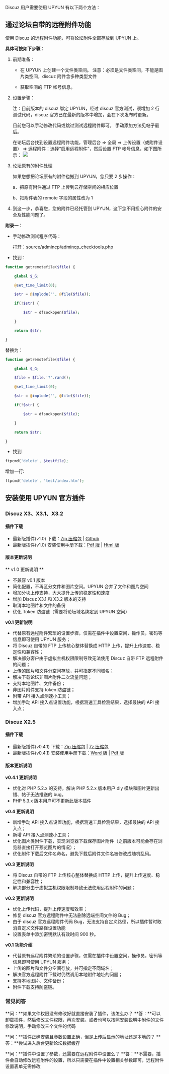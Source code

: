 Discuz 用户需要使用 UPYUN 有以下两个方法：

## 通过论坛自带的远程附件功能

使用 Discuz 的远程附件功能，可将论坛附件全部存放到 UPYUN 上。

**具体可按如下步骤：**

1. 前期准备：

    * 在 UPYUN 上创建一个文件类空间。 注意：必须是文件类空间，不能是图片类空间，discuz 附件含多种类型文件

    * 获取空间的 FTP 帐号信息。

2. 设置步骤：

    注：目前版本的 discuz 绑定 UPYUN，经过 discuz 官方测试，须增加 2 行测试代码，discuz 官方已在最新的版本中增加，会在下次发布时更新。

    目前您可以手动修改代码或跳过测试远程附件即可。 手动添加方法见帖子最后。

    在论坛后台找到设置远程附件功能，管理后台 => 全局 => 上传设置（或附件设置） => 远程附件：选择“启用远程附件”，然后设置 FTP 帐号信息，如下图所示：
    ![](http://upyun-assets.b0.upaiyun.com/docs/misc/dz.png)

3. 论坛原有的附件处理

    如果您想把论坛原有的附件也搬到 UPYUN，您只要 2 步操作：

    a、把原有附件通过 FTP 上传到云存储空间的相应位置

    b、把附件表的 remote 字段的属性改为 1

4. 到这一步，恭喜您，您的附件已经托管到 UPYUN，这下您不用担心附件的安全及性能问题了。

**附录一：**

* 手动修改测试程序代码：

    打开：source/admincp/admincp_checktools.php

* 找到：

```php
function getremotefile($file) {

    global $_G;

    @set_time_limit(0);

    $str = @implode('', @file($file));

    if(!$str) {

        $str = dfsockopen($file);

    }

    return $str;

}
```

替换为：

```php
function getremotefile($file) {

    global $_G;

    $file = $file.'?'.rand();

    @set_time_limit(0);

    $str = @implode('', @file($file));

    if(!$str) {

        $str = dfsockopen($file);

    }

    return $str;

}
```

* 找到

```php
ftpcmd('delete', $testfile);
```

增加一行:

```php
ftpcmd('delete', 'test/index.htm');
```


## 安装使用 UPYUN 官方插件


### Discuz X3、X3.1、X3.2

#### 插件下载

* 最新版插件(v1.0) 下载：[Zip 压缩包](http://upyun-assets.b0.upaiyun.com/docs/discuz-plugin/discuz-plugin-master.zip) | [Github](https://github.com/upyun/discuz-plugin)
* 最新版插件(v1.0) 安装使用手册下载：[Pdf 版](http://upyun-assets.b0.upaiyun.com/docs/discuz-plugin/Discuz%20%E8%AE%BA%E5%9D%9B%20UPYUN%20%E6%8F%92%E4%BB%B6%20-%20v1.0.pdf) | [Html 版](http://upyun-assets.b0.upaiyun.com/docs/discuz-plugin/Discuz%20%E8%AE%BA%E5%9D%9B%20UPYUN%20%E6%8F%92%E4%BB%B6-v1.0.zip)

#### 版本更新说明
** v1.0 更新说明 **

- 不兼容 v0.1 版本
- 简化配置，不再区分文件和图片空间。UPYUN 合并了文件和图片空间
- 增加分块上传支持，大大提升上传的稳定性和速度
- 增加 Discuz X3.1 和 X3.2 版本的支持
- 取消本地图片和文件的备份
- 优化 Token 防盗链（需要将论坛域名绑定到 UPYUN 空间）

**v0.1 更新说明**

- 代替原有远程附件繁琐的设置步骤，仅需在插件中设置空间，操作员，密码等信息即可使用 UPYUN 服务；
- 将 Discuz 自带的 FTP 上传核心整体替换成 HTTP 上传，提升上传速度、稳定性和兼容性；
- 解决部分客户由于虚拟主机权限限制导致无法使用 Discuz 自带 FTP 远程附件的问题；
- 上传的图片和文件分空间存放，并可指定不同域名；
- 解决下载论坛非图片附件二次流量问题；
- 支持本地图片、文件备份；
- 非图片附件支持 token 防盗链；
- 附带 API 接入点测速小工具；
- 增加手动 API 接入点设置功能，根据测速工具检测结果，选择最快的 API 接入点；


### Discuz X2.5

#### 插件下载

* 最新版插件(v0.4.1) 下载：[Zip 压缩包](http://upyun-assets.b0.upaiyun.com/docs/discuz-plugin/dz_upyun_v0.4.1.zip) | [7z 压缩包](http://upyun-assets.b0.upaiyun.com/docs/discuz-plugin/dz_upyun_v0.4.1.7z)
* 最新版插件(v0.4.1) 安装使用手册下载：[Word 版](http://upyun-assets.b0.upaiyun.com/docs/discuz-plugin/readme_v0.4.1.docx) | [Pdf 版](http://upyun-assets.b0.upaiyun.com/docs/discuz-plugin/readme_v0.4.1.pdf)

#### 版本更新说明

**v0.4.1 更新说明**

- 优化对 PHP 5.2.x 的支持，解决 PHP 5.2.x 版本用户 diy 模块和图片更新出错、帖子无法推送的 bug。
- PHP 5.3.x 版本用户可不更新此版本插件

**v0.4 更新说明**

- 新增手动 API 接入点设置功能，根据测速工具检测结果，选择最快的 API 接入点；
- 新增 API 接入点测速小工具；
- 优化图片类附件下载，实现浏览器下载保存图片附件（之前版本可能会存在浏览器直接打开预览图片的情况）；
- 优化附件下载后文件名命名，避免下载后附件文件名被修改成随机乱码。

**v0.3 更新说明**

- 将 Discuz 自带的 FTP 上传核心整体替换成 HTTP 上传，提升上传速度、稳定性和兼容性；
- 解决部分由于虚拟主机权限限制导致无法使用远程附件的问题；

**v0.2 更新说明**

- 优化上传代码，提升上传速度和效率；
- 修复 discuz 官方远程附件中无法删除远端空间文件的 Bug；
- 由于 discuz 官方远程附件代码 Bug，无法支持自定义路径，所以插件暂时取消自定义文件路径设置功能
- 设置表单中添加密钥默认有效时间 900 秒。

**v0.1 功能介绍**

- 代替原有远程附件繁琐的设置步骤，仅需在插件中设置空间，操作员，密码等信息即可使用 UPYUN 服务；
- 上传的图片和文件分空间存放，并可指定不同域名；
- 解决官方远程附件下载时仍然调用本地附件地址的问题；
- 支持本地图片、文件备份；
- 附件下载支持防盗链。


### 常见问答

**问：**如果文件权限没有修改好就直接安装了插件，该怎么办？
**答：**可以卸载插件，然后修改文件权限，再次安装。或者也可以按照安装说明中附件的文件修改说明，手动修改三个文件的代码


**问：**插件正确安装且参数设置正确，但是上传后显示的地址还是本地的？
**答：**尝试进入后台更新论坛数据缓存


**问：**插件中设置了参数，还需要在远程附件中设置么？
**答：**不需要，插件会自动修改远程附件的设置，所以只需要在插件中设置相关参数即可，远程附件设置表单无需修改
